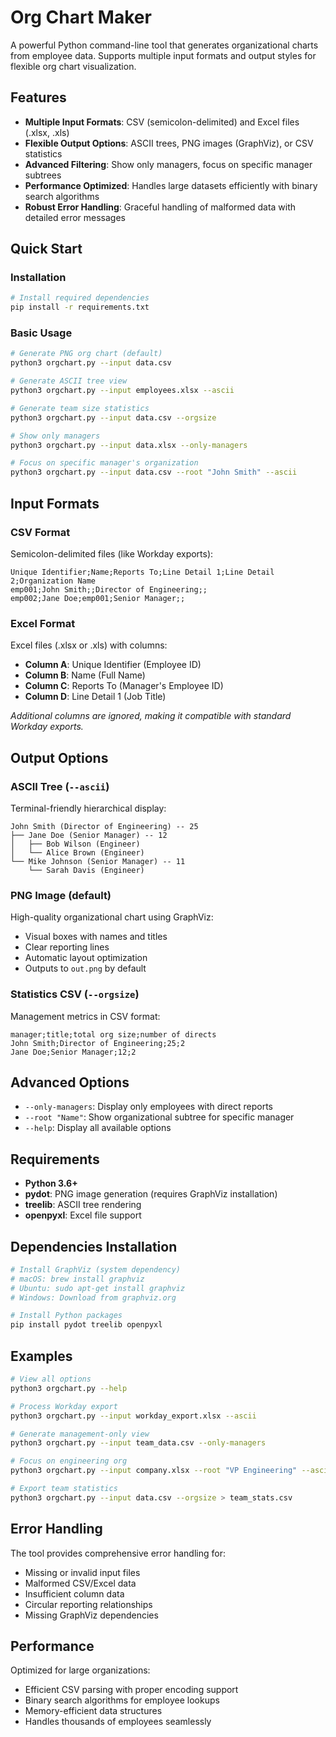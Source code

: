 # Org Chart Maker

A powerful Python command-line tool that generates organizational charts from employee data. Supports multiple input formats and output styles for flexible org chart visualization.

## Features

- **Multiple Input Formats**: CSV (semicolon-delimited) and Excel files (.xlsx, .xls)
- **Flexible Output Options**: ASCII trees, PNG images (GraphViz), or CSV statistics
- **Advanced Filtering**: Show only managers, focus on specific manager subtrees
- **Performance Optimized**: Handles large datasets efficiently with binary search algorithms
- **Robust Error Handling**: Graceful handling of malformed data with detailed error messages

## Quick Start

### Installation

```bash
# Install required dependencies
pip install -r requirements.txt
```

### Basic Usage

```bash
# Generate PNG org chart (default)
python3 orgchart.py --input data.csv

# Generate ASCII tree view
python3 orgchart.py --input employees.xlsx --ascii

# Generate team size statistics
python3 orgchart.py --input data.csv --orgsize

# Show only managers
python3 orgchart.py --input data.xlsx --only-managers

# Focus on specific manager's organization
python3 orgchart.py --input data.csv --root "John Smith" --ascii
```

## Input Formats

### CSV Format
Semicolon-delimited files (like Workday exports):
```
Unique Identifier;Name;Reports To;Line Detail 1;Line Detail 2;Organization Name
emp001;John Smith;;Director of Engineering;;
emp002;Jane Doe;emp001;Senior Manager;;
```

### Excel Format
Excel files (.xlsx or .xls) with columns:
- **Column A**: Unique Identifier (Employee ID)
- **Column B**: Name (Full Name)
- **Column C**: Reports To (Manager's Employee ID)  
- **Column D**: Line Detail 1 (Job Title)

*Additional columns are ignored, making it compatible with standard Workday exports.*

## Output Options

### ASCII Tree (`--ascii`)
Terminal-friendly hierarchical display:
```
John Smith (Director of Engineering) -- 25
├── Jane Doe (Senior Manager) -- 12
│   ├── Bob Wilson (Engineer)
│   └── Alice Brown (Engineer)
└── Mike Johnson (Senior Manager) -- 11
    └── Sarah Davis (Engineer)
```

### PNG Image (default)
High-quality organizational chart using GraphViz:
- Visual boxes with names and titles
- Clear reporting lines
- Automatic layout optimization
- Outputs to `out.png` by default

### Statistics CSV (`--orgsize`)
Management metrics in CSV format:
```
manager;title;total org size;number of directs
John Smith;Director of Engineering;25;2
Jane Doe;Senior Manager;12;2
```

## Advanced Options

- `--only-managers`: Display only employees with direct reports
- `--root "Name"`: Show organizational subtree for specific manager
- `--help`: Display all available options

## Requirements

- **Python 3.6+**
- **pydot**: PNG image generation (requires GraphViz installation)
- **treelib**: ASCII tree rendering
- **openpyxl**: Excel file support

## Dependencies Installation

```bash
# Install GraphViz (system dependency)
# macOS: brew install graphviz
# Ubuntu: sudo apt-get install graphviz
# Windows: Download from graphviz.org

# Install Python packages
pip install pydot treelib openpyxl
```

## Examples

```bash
# View all options
python3 orgchart.py --help

# Process Workday export
python3 orgchart.py --input workday_export.xlsx --ascii

# Generate management-only view
python3 orgchart.py --input team_data.csv --only-managers

# Focus on engineering org
python3 orgchart.py --input company.xlsx --root "VP Engineering" --ascii

# Export team statistics  
python3 orgchart.py --input data.csv --orgsize > team_stats.csv
```

## Error Handling

The tool provides comprehensive error handling for:
- Missing or invalid input files
- Malformed CSV/Excel data
- Insufficient column data
- Circular reporting relationships
- Missing GraphViz dependencies

## Performance

Optimized for large organizations:
- Efficient CSV parsing with proper encoding support
- Binary search algorithms for employee lookups
- Memory-efficient data structures
- Handles thousands of employees seamlessly